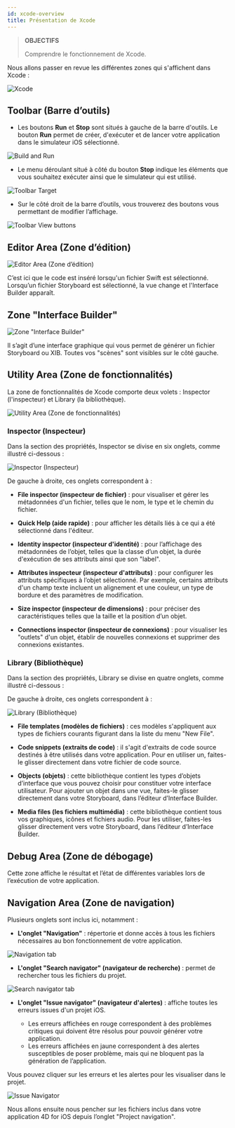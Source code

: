 ```yaml
---
id: xcode-overview
title: Présentation de Xcode
---
```


> **OBJECTIFS**
> 
> Comprendre le fonctionnement de Xcode.

Nous allons passer en revue les différentes zones qui s'affichent dans Xcode :

![Xcode](assets/en/customize-with-xcode/Discover-Xcode-4D-for-iOS.png)

## Toolbar (Barre d’outils)

* Les boutons **Run** et **Stop** sont situés à gauche de la barre d'outils. Le bouton **Run** permet de créer, d'exécuter et de lancer votre application dans le simulateur iOS sélectionné.

![Build and Run](assets/en/customize-with-xcode/Toolbar-Build-and-Run-Xcode-4D-for-iOS.png)

* Le menu déroulant situé à côté du bouton **Stop** indique les éléments que vous souhaitez exécuter ainsi que le simulateur qui est utilisé.

![Toolbar Target](assets/en/customize-with-xcode/Toolbar-Target-simulator-Xcode-4D-for-iOS.png)

* Sur le côté droit de la barre d’outils, vous trouverez des boutons vous permettant de modifier l’affichage.

![Toolbar View buttons](assets/en/customize-with-xcode/Toolbar-View-buttons-Xcode-4D-for-iOS.png)

## Editor Area (Zone d’édition)

![Editor Area (Zone d’édition)](assets/en/customize-with-xcode/Editor-Xcode-4D-for-iOS.png)

C’est ici que le code est inséré lorsqu'un fichier Swift est sélectionné. Lorsqu’un fichier Storyboard est sélectionné, la vue change et l'Interface Builder apparaît.

## Zone "Interface Builder"

![Zone "Interface Builder"](assets/en/customize-with-xcode/Interface-Builder-Xcode-4D-for-iOS.png)

Il s’agit d’une interface graphique qui vous permet de générer un fichier Storyboard ou XIB. Toutes vos "scènes" sont visibles sur le côté gauche.

## Utility Area (Zone de fonctionnalités)

La zone de fonctionnalités de Xcode comporte deux volets : Inspector (l'inspecteur) et Library (la bibliothèque).

![Utility Area (Zone de fonctionnalités)](assets/en/customize-with-xcode/Utility-Xcode-4D-for-iOS.png)

### Inspector (Inspecteur)

Dans la section des propriétés, Inspector se divise en six onglets, comme illustré ci-dessous :

![Inspector (Inspecteur)](assets/en/customize-with-xcode/Xcode-Inspector-pane.png)

De gauche à droite, ces onglets correspondent à :

* **File inspector (inspecteur de fichier)** : pour visualiser et gérer les métadonnées d'un fichier, telles que le nom, le type et le chemin du fichier.

* **Quick Help (aide rapide)** : pour afficher les détails liés à ce qui a été sélectionné dans l'éditeur.

* **Identity inspector (inspecteur d'identité)** : pour l’affichage des métadonnées de l’objet, telles que la classe d’un objet, la durée d'exécution de ses attributs ainsi que son "label".

* **Attributes inspecteur (inspecteur d'attributs)** : pour configurer les attributs spécifiques à l’objet sélectionné. Par exemple, certains attributs d'un champ texte incluent un alignement et une couleur, un type de bordure et des paramètres de modification.

* **Size inspector (inspecteur de dimensions)** : pour préciser des caractéristiques telles que la taille et la position d’un objet.

* **Connections inspector (inspecteur de connexions)** : pour visualiser les "outlets" d'un objet, établir de nouvelles connexions et supprimer des connexions existantes.

### Library (Bibliothèque)

Dans la section des propriétés, Library se divise en quatre onglets, comme illustré ci-dessous :

De gauche à droite, ces onglets correspondent à :

![Library (Bibliothèque)](assets/en/customize-with-xcode/Xcode-Library-pane.png)

* **File templates (modèles de fichiers)** : ces modèles s'appliquent aux types de fichiers courants figurant dans la liste du menu "New File".

* **Code snippets (extraits de code)** : il s'agit d'extraits de code source destinés à être utilisés dans votre application. Pour en utiliser un, faites-le glisser directement dans votre fichier de code source.

* **Objects (objets)** : cette bibliothèque contient les types d’objets d’interface que vous pouvez choisir pour constituer votre interface utilisateur. Pour ajouter un objet dans une vue, faites-le glisser directement dans votre Storyboard, dans l’éditeur d’Interface Builder.

* **Media files (les fichiers multimédia)** : cette bibliothèque contient tous vos graphiques, icônes et fichiers audio. Pour les utiliser, faites-les glisser directement vers votre Storyboard, dans l’éditeur d’Interface Builder.

## Debug Area (Zone de débogage)

Cette zone affiche le résultat et l’état de différentes variables lors de l’exécution de votre application.

## Navigation Area (Zone de navigation)

Plusieurs onglets sont inclus ici, notamment :

* **L'onglet "Navigation"** : répertorie et donne accès à tous les fichiers nécessaires au bon fonctionnement de votre application.

![Navigation tab](assets/en/customize-with-xcode/Project-Navigation-Editor-Xcode-4D-for-iOS.png)

* **L'onglet "Search navigator" (navigateur de recherche)** : permet de rechercher tous les fichiers du projet.

![Search navigator tab](assets/en/customize-with-xcode/Search-Navigator-Xcode-4D-for-iOS.png)

* **L'onglet "Issue navigator" (navigateur d'alertes)** : affiche toutes les erreurs issues d'un projet iOS.

    - Les erreurs affichées en rouge correspondent à des problèmes critiques qui doivent être résolus pour pouvoir générer votre application.
    - Les erreurs affichées en jaune correspondent à des alertes susceptibles de poser problème, mais qui ne bloquent pas la génération de l’application.

Vous pouvez cliquer sur les erreurs et les alertes pour les visualiser dans le projet.

![Issue Navigator](assets/en/customize-with-xcode/Issue-Navigator-Xcode-4D-for-iOS.png)

Nous allons ensuite nous pencher sur les fichiers inclus dans votre application 4D for iOS depuis l’onglet "Project navigation".

